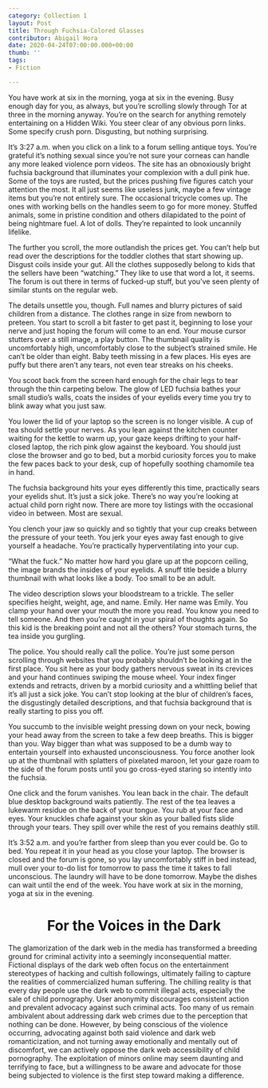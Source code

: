 ```yaml
---
category: Collection 1
layout: Post
title: Through Fuchsia-Colored Glasses
contributor: Abigail Hora
date: 2020-04-24T07:00:00.000+00:00
thumb: ''
tags:
- Fiction

---
```

You have work at six in the morning, yoga at six in the evening. Busy enough day for you, as always, but you’re scrolling slowly through Tor at three in the morning anyway. You’re on the search for anything remotely entertaining on a Hidden Wiki. You steer clear of any obvious porn links. Some specify crush porn. Disgusting, but nothing surprising.

It’s 3:27 a.m. when you click on a link to a forum selling antique toys. You’re grateful it’s nothing sexual since you’re not sure your corneas can handle any more leaked violence porn videos. The site has an obnoxiously bright fuchsia background that illuminates your complexion with a dull pink hue. Some of the toys are rusted, but the prices pushing five figures catch your attention the most. It all just seems like useless junk, maybe a few vintage items but you’re not entirely sure. The occasional tricycle comes up. The ones with working bells on the handles seem to go for more money. Stuffed animals, some in pristine condition and others dilapidated to the point of being nightmare fuel. A lot of dolls. They’re repainted to look uncannily lifelike.

The further you scroll, the more outlandish the prices get. You can’t help but read over the descriptions for the toddler clothes that start showing up. Disgust coils inside your gut. All the clothes supposedly belong to kids that the sellers have been “watching.” They like to use that word a lot, it seems. The forum is out there in terms of fucked-up stuff, but you’ve seen plenty of similar stunts on the regular web.

The details unsettle you, though. Full names and blurry pictures of said children from a distance. The clothes range in size from newborn to preteen. You start to scroll a bit faster to get past it, beginning to lose your nerve and just hoping the forum will come to an end. Your mouse cursor stutters over a still image, a play button. The thumbnail quality is uncomfortably high, uncomfortably close to the subject’s strained smile. He can’t be older than eight. Baby teeth missing in a few places. His eyes are puffy but there aren’t any tears, not even tear streaks on his cheeks.

You scoot back from the screen hard enough for the chair legs to tear through the thin carpeting below. The glow of LED fuchsia bathes your small studio’s walls, coats the insides of your eyelids every time you try to blink away what you just saw.

You lower the lid of your laptop so the screen is no longer visible. A cup of tea should settle your nerves. As you lean against the kitchen counter waiting for the kettle to warm up, your gaze keeps drifting to your half-closed laptop, the rich pink glow against the keyboard. You should just close the browser and go to bed, but a morbid curiosity forces you to make the few paces back to your desk, cup of hopefully soothing chamomile tea in hand.

The fuchsia background hits your eyes differently this time, practically sears your eyelids shut. It’s just a sick joke. There’s no way you’re looking at actual child porn right now. There are more toy listings with the occasional video in between. Most are sexual.

You clench your jaw so quickly and so tightly that your cup creaks between the pressure of your teeth. You jerk your eyes away fast enough to give yourself a headache. You’re practically hyperventilating into your cup.

“What the fuck.” No matter how hard you glare up at the popcorn ceiling, the image brands the insides of your eyelids. A snuff title beside a blurry thumbnail with what looks like a body. Too small to be an adult.

The video description slows your bloodstream to a trickle. The seller specifies height, weight, age, and name. Emily. Her name was Emily. You clamp your hand over your mouth the more you read. You know you need to tell someone. And then you’re caught in your spiral of thoughts again. So this kid is the breaking point and not all the others? Your stomach turns, the tea inside you gurgling.

The police. You should really call the police. You’re just some person scrolling through websites that you probably shouldn’t be looking at in the first place. You sit here as your body gathers nervous sweat in its crevices and your hand continues swiping the mouse wheel. Your index finger extends and retracts, driven by a morbid curiosity and a whittling belief that it’s all just a sick joke. You can’t stop looking at the blur of children’s faces, the disgustingly detailed descriptions, and that fuchsia background that is really starting to piss you off.

You succumb to the invisible weight pressing down on your neck, bowing your head away from the screen to take a few deep breaths. This is bigger than you. Way bigger than what was supposed to be a dumb way to entertain yourself into exhausted unconsciousness. You force another look up at the thumbnail with splatters of pixelated maroon, let your gaze roam to the side of the forum posts until you go cross-eyed staring so intently into the fuchsia.

One click and the forum vanishes. You lean back in the chair. The default blue desktop background waits patiently. The rest of the tea leaves a lukewarm residue on the back of your tongue. You rub at your face and eyes. Your knuckles chafe against your skin as your balled fists slide through your tears. They spill over while the rest of you remains deathly still.

It’s 3:52 a.m. and you’re farther from sleep than you ever could be. Go to bed. You repeat it in your head as you close your laptop. The browser is closed and the forum is gone, so you lay uncomfortably stiff in bed instead, mull over your to-do list for tomorrow to pass the time it takes to fall unconscious. The laundry will have to be done tomorrow. Maybe the dishes can wait until the end of the week. You have work at six in the morning, yoga at six in the evening.

# <center>For the Voices in the Dark</center>

The glamorization of the dark web in the media has transformed a breeding ground for criminal activity into a seemingly inconsequential matter. Fictional displays of the dark web often focus on the entertainment stereotypes of hacking and cultish followings, ultimately failing to capture the realities of commercialized human suffering. The chilling reality is that every day people use the dark web to commit illegal acts, especially the sale of child pornography. User anonymity discourages consistent action and prevalent advocacy against such criminal acts. Too many of us remain ambivalent about addressing dark web crimes due to the perception that nothing can be done. However, by being conscious of the violence occurring, advocating against both said violence and dark web romanticization, and not turning away emotionally and mentally out of discomfort, we can actively oppose the dark web accessibility of child pornography. The exploitation of minors online may seem daunting and terrifying to face, but a willingness to be aware and advocate for those being subjected to violence is the first step toward making a difference.